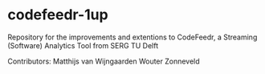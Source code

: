 # codefeedr-1up
Repository for the improvements and extentions to CodeFeedr, a Streaming (Software) Analytics Tool from SERG TU Delft

Contributors:
Matthijs van Wijngaarden
Wouter Zonneveld